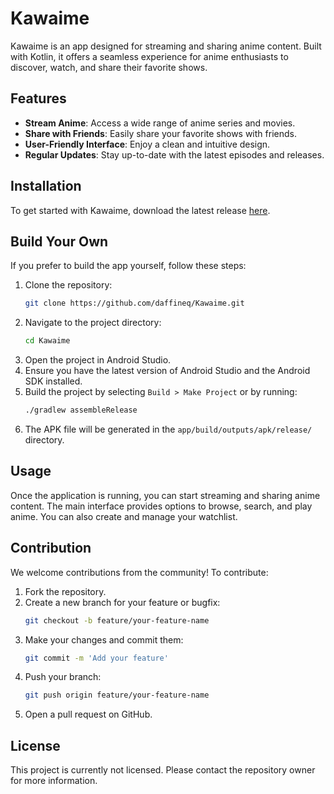 # Kawaime

Kawaime is an app designed for streaming and sharing anime content. Built with Kotlin, it offers a seamless experience for anime enthusiasts to discover, watch, and share their favorite shows.

## Features

- **Stream Anime**: Access a wide range of anime series and movies.
- **Share with Friends**: Easily share your favorite shows with friends.
- **User-Friendly Interface**: Enjoy a clean and intuitive design.
- **Regular Updates**: Stay up-to-date with the latest episodes and releases.

## Installation

To get started with Kawaime, download the latest release [here](https://github.com/daffineq/Kawaime/releases/latest).

## Build Your Own

If you prefer to build the app yourself, follow these steps:

1. Clone the repository:
    ```bash
    git clone https://github.com/daffineq/Kawaime.git
    ```
2. Navigate to the project directory:
    ```bash
    cd Kawaime
    ```
3. Open the project in Android Studio.
4. Ensure you have the latest version of Android Studio and the Android SDK installed.
5. Build the project by selecting `Build > Make Project` or by running:
    ```bash
    ./gradlew assembleRelease
    ```
6. The APK file will be generated in the `app/build/outputs/apk/release/` directory.

## Usage

Once the application is running, you can start streaming and sharing anime content. The main interface provides options to browse, search, and play anime. You can also create and manage your watchlist.

## Contribution

We welcome contributions from the community! To contribute:

1. Fork the repository.
2. Create a new branch for your feature or bugfix:
    ```bash
    git checkout -b feature/your-feature-name
    ```
3. Make your changes and commit them:
    ```bash
    git commit -m 'Add your feature'
    ```
4. Push your branch:
    ```bash
    git push origin feature/your-feature-name
    ```
5. Open a pull request on GitHub.

## License

This project is currently not licensed. Please contact the repository owner for more information.
